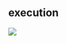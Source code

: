 <div class="inverted">

<h2>execution</h2>

<img src="http://f.cl.ly/items/3J1T131h2G3t2K343w25/Image%202015-06-04%20at%206.14.52%20pm.png" />

</div>